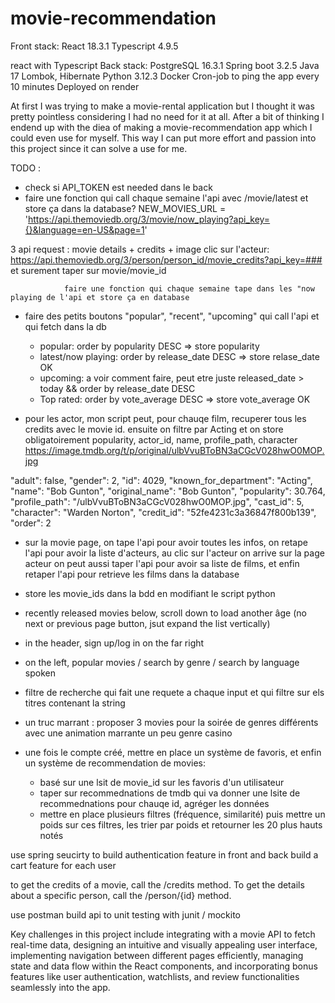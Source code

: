 # movie-recommendation


Front stack:
React 18.3.1
Typescript 4.9.5

react with Typescript
Back stack:
PostgreSQL 16.3.1
Spring boot 3.2.5
Java 17
Lombok, Hibernate
Python 3.12.3
Docker
Cron-job to ping the app every 10 minutes
Deployed on render

At first I was trying to make a movie-rental application but I thought it was pretty pointless considering I had no need for it at all.
After a bit of thinking I endend up with the diea of making a movie-recommendation app which I could even use for myself.
This way I can put more effort and passion into this project since it can solve a use for me.

TODO :
- check si API_TOKEN est needed dans le back
- faire une fonction qui call chaque semaine l'api avec /movie/latest et store ça dans la database?
NEW_MOVIES_URL = 'https://api.themoviedb.org/3/movie/now_playing?api_key={}&language=en-US&page=1'

3 api request : movie details + credits + image
                clic sur l'acteur:  https://api.themoviedb.org/3/person/person_id/movie_credits?api_key=### et surement taper sur movie/movie_id

                faire une fonction qui chaque semaine tape dans les "now playing de l'api et store ça en database
                 
- faire des petits boutons "popular", "recent", "upcoming" qui call l'api et qui fetch dans la db
    * popular: order by popularity DESC => store popularity
    * latest/now playing: order by release_date DESC => store relase_date OK
    * upcoming: a voir comment faire, peut etre juste released_date > today && order by release_date DESC
    * Top rated: order by vote_average DESC => store vote_average OK

- pour les actor, mon script peut, pour chauqe film, recuperer tous les credits avec le movie id. ensuite
on filtre par Acting et on store obligatoirement popularity, actor_id, name, profile_path, character
https://image.tmdb.org/t/p/original/ulbVvuBToBN3aCGcV028hwO0MOP.jpg

"adult": false,
      "gender": 2,
      "id": 4029,
      "known_for_department": "Acting",
      "name": "Bob Gunton",
      "original_name": "Bob Gunton",
      "popularity": 30.764,
      "profile_path": "/ulbVvuBToBN3aCGcV028hwO0MOP.jpg",
      "cast_id": 5,
      "character": "Warden Norton",
      "credit_id": "52fe4231c3a36847f800b139",
      "order": 2


- sur la movie page, on tape l'api pour avoir toutes les infos, on retape l'api pour avoir la liste d'acteurs, au clic sur l'acteur on arrive sur la page acteur on peut aussi taper l'api pour avoir sa liste de films, et enfin retaper l'api pour retrieve les films dans la database

- store les movie_ids dans la bdd en modifiant le script python

- recently released movies below, scroll down to load another âge (no next or previous page button, jsut expand the list vertically)
- in the header, sign up/log in on the far right
- on the left, popular movies / search by genre / search by language spoken
- filtre de recherche qui fait une requete a chaque input  et qui filtre sur els titres contenant la string
- un truc marrant : proposer 3 movies pour la soirée de genres différents avec une animation marrante un peu genre casino
- une fois le compte créé, mettre en place un système de favoris, et enfin un système de recommendation de movies:
    * basé sur une lsit de movie_id sur les favoris d'un utilisateur
    * taper sur recommednations de tmdb qui va donner une lsite de recommednations pour chauqe id, agréger les données
    * mettre en place plusieurs filtres (fréquence, similarité) puis mettre un poids sur ces filtres, les trier par poids et retourner les 20 plus hauts notés

use spring seucirty to build authentication feature in front and back
build a cart feature for each user

to get the credits of a movie, call the /credits method. To get the details about a specific person, call the /person/{id} method.

use postman
build api 
to unit testing with junit / mockito



Key challenges in this project include integrating with a movie API to fetch real-time data, designing an intuitive and visually appealing user interface, implementing navigation between different pages efficiently, managing state and data flow within the React components, and incorporating bonus features like user authentication, watchlists, and review functionalities seamlessly into the app.
